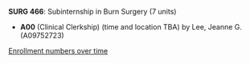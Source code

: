**SURG 466**: Subinternship in Burn Surgery (7 units)

- **A00** (Clinical Clerkship) (time and location TBA) by Lee, Jeanne G. (A09752723)

[Enrollment numbers over time](./SURG466.tsv)
